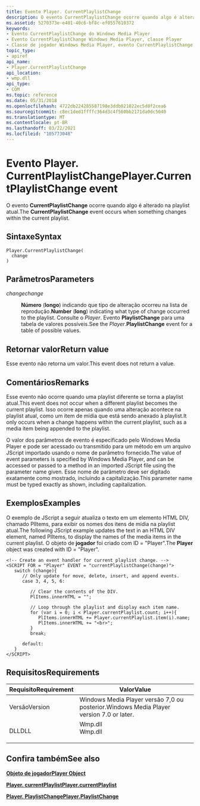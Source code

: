 ```yaml
---
title: Evento Player. CurrentPlaylistChange
description: O evento CurrentPlaylistChange ocorre quando algo é alterado na playlist atual. | Evento Player. CurrentPlaylistChange
ms.assetid: 5270373e-e401-40c6-bf8c-ef0557610372
keywords:
- Evento CurrentPlaylistChange do Windows Media Player
- Evento CurrentPlaylistChange Windows Media Player, classe Player
- Classe de jogador Windows Media Player, evento CurrentPlaylistChange
topic_type:
- apiref
api_name:
- Player.CurrentPlaylistChange
api_location:
- wmp.dll
api_type:
- COM
ms.topic: reference
ms.date: 05/31/2018
ms.openlocfilehash: 4722db224285587198e3ddb021022ec5d8f2cea6
ms.sourcegitcommit: c8ec1ded1ffffc364d3c4f560bb2171da0dc5040
ms.translationtype: MT
ms.contentlocale: pt-BR
ms.lasthandoff: 03/22/2021
ms.locfileid: "105773048"
---
```

# <a name="playercurrentplaylistchange-event"></a><span data-ttu-id="0e3e5-107">Evento Player. CurrentPlaylistChange</span><span class="sxs-lookup"><span data-stu-id="0e3e5-107">Player.CurrentPlaylistChange event</span></span>

<span data-ttu-id="0e3e5-108">O evento **CurrentPlaylistChange** ocorre quando algo é alterado na playlist atual.</span><span class="sxs-lookup"><span data-stu-id="0e3e5-108">The **CurrentPlaylistChange** event occurs when something changes within the current playlist.</span></span>

## <a name="syntax"></a><span data-ttu-id="0e3e5-109">Sintaxe</span><span class="sxs-lookup"><span data-stu-id="0e3e5-109">Syntax</span></span>


```JScript
Player.CurrentPlaylistChange(
  change
)
```



## <a name="parameters"></a><span data-ttu-id="0e3e5-110">Parâmetros</span><span class="sxs-lookup"><span data-stu-id="0e3e5-110">Parameters</span></span>

<dl> <dt>

<span data-ttu-id="0e3e5-111">*change*</span><span class="sxs-lookup"><span data-stu-id="0e3e5-111">*change*</span></span> 
</dt> <dd>

<span data-ttu-id="0e3e5-112">**Número** (**longo**) indicando que tipo de alteração ocorreu na lista de reprodução.</span><span class="sxs-lookup"><span data-stu-id="0e3e5-112">**Number** (**long**) indicating what type of change occurred to the playlist.</span></span> <span data-ttu-id="0e3e5-113">Consulte o *Player*. Evento **PlaylistChange** para uma tabela de valores possíveis.</span><span class="sxs-lookup"><span data-stu-id="0e3e5-113">See the *Player*.**PlaylistChange** event for a table of possible values.</span></span>

</dd> </dl>

## <a name="return-value"></a><span data-ttu-id="0e3e5-114">Retornar valor</span><span class="sxs-lookup"><span data-stu-id="0e3e5-114">Return value</span></span>

<span data-ttu-id="0e3e5-115">Esse evento não retorna um valor.</span><span class="sxs-lookup"><span data-stu-id="0e3e5-115">This event does not return a value.</span></span>

## <a name="remarks"></a><span data-ttu-id="0e3e5-116">Comentários</span><span class="sxs-lookup"><span data-stu-id="0e3e5-116">Remarks</span></span>

<span data-ttu-id="0e3e5-117">Esse evento não ocorre quando uma playlist diferente se torna a playlist atual.</span><span class="sxs-lookup"><span data-stu-id="0e3e5-117">This event does not occur when a different playlist becomes the current playlist.</span></span> <span data-ttu-id="0e3e5-118">Isso ocorre apenas quando uma alteração acontece na playlist atual, como um item de mídia que está sendo anexado à playlist.</span><span class="sxs-lookup"><span data-stu-id="0e3e5-118">It only occurs when a change happens within the current playlist, such as a media item being appended to the playlist.</span></span>

<span data-ttu-id="0e3e5-119">O valor dos parâmetros de evento é especificado pelo Windows Media Player e pode ser acessado ou transmitido para um método em um arquivo JScript importado usando o nome de parâmetro fornecido.</span><span class="sxs-lookup"><span data-stu-id="0e3e5-119">The value of event parameters is specified by Windows Media Player, and can be accessed or passed to a method in an imported JScript file using the parameter name given.</span></span> <span data-ttu-id="0e3e5-120">Esse nome de parâmetro deve ser digitado exatamente como mostrado, incluindo a capitalização.</span><span class="sxs-lookup"><span data-stu-id="0e3e5-120">This parameter name must be typed exactly as shown, including capitalization.</span></span>

## <a name="examples"></a><span data-ttu-id="0e3e5-121">Exemplos</span><span class="sxs-lookup"><span data-stu-id="0e3e5-121">Examples</span></span>

<span data-ttu-id="0e3e5-122">O exemplo de JScript a seguir atualiza o texto em um elemento HTML DIV, chamado PlItems, para exibir os nomes dos itens de mídia na playlist atual.</span><span class="sxs-lookup"><span data-stu-id="0e3e5-122">The following JScript example updates the text in an HTML DIV element, named PlItems, to display the names of the media items in the current playlist.</span></span> <span data-ttu-id="0e3e5-123">O objeto de **jogador** foi criado com ID = "Player".</span><span class="sxs-lookup"><span data-stu-id="0e3e5-123">The **Player** object was created with ID = "Player".</span></span>


```JScript
<!-- Create an event handler for current playlist change. -->
<SCRIPT FOR = "Player" EVENT = "currentPlaylistChange(change)">
   switch (change){
      // Only update for move, delete, insert, and append events.
      case 3, 4, 5, 6:

         // Clear the contents of the DIV.
         PlItems.innerHTML = "";

         // Loop through the playlist and display each item name.
         for (var i = 0; i < Player.currentPlaylist.count; i++){
            PlItems.innerHTML += Player.currentPlaylist.item(i).name;
            PlItems.innerHTML += "<br>";
         }
         break;
      
      default:
   } 
</SCRIPT>

```



## <a name="requirements"></a><span data-ttu-id="0e3e5-124">Requisitos</span><span class="sxs-lookup"><span data-stu-id="0e3e5-124">Requirements</span></span>



| <span data-ttu-id="0e3e5-125">Requisito</span><span class="sxs-lookup"><span data-stu-id="0e3e5-125">Requirement</span></span> | <span data-ttu-id="0e3e5-126">Valor</span><span class="sxs-lookup"><span data-stu-id="0e3e5-126">Value</span></span> |
|--------------------|------------------------------------------------------------------------------------|
| <span data-ttu-id="0e3e5-127">Versão</span><span class="sxs-lookup"><span data-stu-id="0e3e5-127">Version</span></span><br/> | <span data-ttu-id="0e3e5-128">Windows Media Player versão 7,0 ou posterior.</span><span class="sxs-lookup"><span data-stu-id="0e3e5-128">Windows Media Player version 7.0 or later.</span></span><br/>                              |
| <span data-ttu-id="0e3e5-129">DLL</span><span class="sxs-lookup"><span data-stu-id="0e3e5-129">DLL</span></span><br/>     | <dl> <span data-ttu-id="0e3e5-130"><dt>Wmp.dll</dt></span><span class="sxs-lookup"><span data-stu-id="0e3e5-130"><dt>Wmp.dll</dt></span></span> </dl> |



## <a name="see-also"></a><span data-ttu-id="0e3e5-131">Confira também</span><span class="sxs-lookup"><span data-stu-id="0e3e5-131">See also</span></span>

<dl> <dt>

[<span data-ttu-id="0e3e5-132">**Objeto de jogador**</span><span class="sxs-lookup"><span data-stu-id="0e3e5-132">**Player Object**</span></span>](player-object.md)
</dt> <dt>

[<span data-ttu-id="0e3e5-133">**Player. currentPlaylist**</span><span class="sxs-lookup"><span data-stu-id="0e3e5-133">**Player.currentPlaylist**</span></span>](player-currentplaylist.md)
</dt> <dt>

[<span data-ttu-id="0e3e5-134">**Player. PlaylistChange**</span><span class="sxs-lookup"><span data-stu-id="0e3e5-134">**Player.PlaylistChange**</span></span>](player-player-playlistchange.md)
</dt> </dl>

 

 





